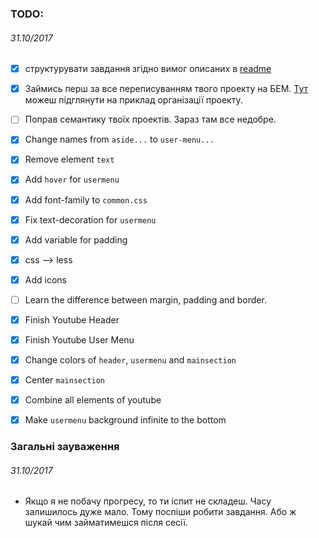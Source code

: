 ### TODO:
###### *31.10/2017*
 - [x] структурувати завдання згідно вимог описаних в [readme](https://github.com/WebDevCourse2017/HTML-Codding/blob/master/readme.md)
 - [x] Займись перш за все переписуванням твого проекту на БЕМ. [Тут](https://github.com/WebDevCourse2017/HTML-Codding/tree/master/Mykhailo_Ivankiv/BEM) можеш підглянути на приклад організації проекту.
 - [ ] Поправ семантику твоїх проектів. Зараз там все недобре.

 - [x] Change names from `aside...` to `user-menu...`
 - [x] Remove element `text`
 - [x] Add `hover` for `usermenu`
 - [x] Add font-family to `common.css`
 - [x] Fix text-decoration for `usermenu`
 - [x] Add variable for padding
 - [x] css --> less
 - [x] Add icons
 - [ ] Learn the difference between margin, padding and border.
 - [x] Finish Youtube Header
 - [x] Finish Youtube User Menu
 - [x] Change colors of `header`, `usermenu` and `mainsection`
 - [x] Center `mainsection`
 - [x] Combine all elements of youtube
 - [x] Make `usermenu` background infinite to the bottom
### Загальні зауваження
###### *31.10/2017*
- Якщо я не побачу прогресу, то ти іспит не складеш. Часу залишилось дуже мало. Тому поспіши робити завдання. Або ж шукай чим займатимешся після сесії.